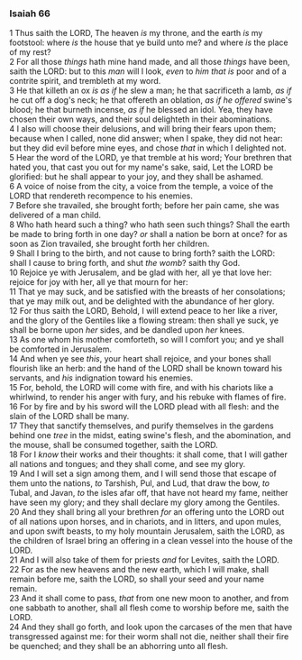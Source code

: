 ### Isaiah 66

1 Thus saith the LORD, The heaven *is* my throne, and the earth *is* my footstool: where *is* the house that ye build unto me? and where *is* the place of my rest?  
2 For all those *things* hath mine hand made, and all those *things* have been, saith the LORD: but to this *man* will I look, *even* to *him that is* poor and of a contrite spirit, and trembleth at my word.  
3 He that killeth an ox *is as if* he slew a man; he that sacrificeth a lamb, *as if* he cut off a dog's neck; he that offereth an oblation, *as if he offered* swine's blood; he that burneth incense, *as if* he blessed an idol. Yea, they have chosen their own ways, and their soul delighteth in their abominations.  
4 I also will choose their delusions, and will bring their fears upon them; because when I called, none did answer; when I spake, they did not hear: but they did evil before mine eyes, and chose *that* in which I delighted not.  
5 Hear the word of the LORD, ye that tremble at his word; Your brethren that hated you, that cast you out for my name's sake, said, Let the LORD be glorified: but he shall appear to your joy, and they shall be ashamed.  
6 A voice of noise from the city, a voice from the temple, a voice of the LORD that rendereth recompence to his enemies.  
7 Before she travailed, she brought forth; before her pain came, she was delivered of a man child.  
8 Who hath heard such a thing? who hath seen such things? Shall the earth be made to bring forth in one day? *or* shall a nation be born at once? for as soon as Zion travailed, she brought forth her children.  
9 Shall I bring to the birth, and not cause to bring forth? saith the LORD: shall I cause to bring forth, and shut *the womb*? saith thy God.  
10 Rejoice ye with Jerusalem, and be glad with her, all ye that love her: rejoice for joy with her, all ye that mourn for her:  
11 That ye may suck, and be satisfied with the breasts of her consolations; that ye may milk out, and be delighted with the abundance of her glory.  
12 For thus saith the LORD, Behold, I will extend peace to her like a river, and the glory of the Gentiles like a flowing stream: then shall ye suck, ye shall be borne upon *her* sides, and be dandled upon *her* knees.  
13 As one whom his mother comforteth, so will I comfort you; and ye shall be comforted in Jerusalem.  
14 And when ye see *this*, your heart shall rejoice, and your bones shall flourish like an herb: and the hand of the LORD shall be known toward his servants, and *his* indignation toward his enemies.  
15 For, behold, the LORD will come with fire, and with his chariots like a whirlwind, to render his anger with fury, and his rebuke with flames of fire.  
16 For by fire and by his sword will the LORD plead with all flesh: and the slain of the LORD shall be many.  
17 They that sanctify themselves, and purify themselves in the gardens behind one *tree* in the midst, eating swine's flesh, and the abomination, and the mouse, shall be consumed together, saith the LORD.  
18 For I *know* their works and their thoughts: it shall come, that I will gather all nations and tongues; and they shall come, and see my glory.  
19 And I will set a sign among them, and I will send those that escape of them unto the nations, *to* Tarshish, Pul, and Lud, that draw the bow, *to* Tubal, and Javan, *to* the isles afar off, that have not heard my fame, neither have seen my glory; and they shall declare my glory among the Gentiles.  
20 And they shall bring all your brethren *for* an offering unto the LORD out of all nations upon horses, and in chariots, and in litters, and upon mules, and upon swift beasts, to my holy mountain Jerusalem, saith the LORD, as the children of Israel bring an offering in a clean vessel into the house of the LORD.  
21 And I will also take of them for priests *and* for Levites, saith the LORD.  
22 For as the new heavens and the new earth, which I will make, shall remain before me, saith the LORD, so shall your seed and your name remain.  
23 And it shall come to pass, *that* from one new moon to another, and from one sabbath to another, shall all flesh come to worship before me, saith the LORD.  
24 And they shall go forth, and look upon the carcases of the men that have transgressed against me: for their worm shall not die, neither shall their fire be quenched; and they shall be an abhorring unto all flesh.  
